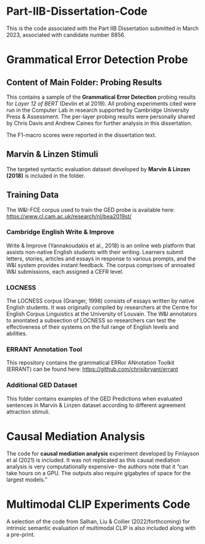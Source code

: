 # Part-IIB-Dissertation-Code
This is the code associated with the Part IIB Dissertation submitted in March 2023, associated with candidate number 8856. 

# Grammatical Error Detection Probe
## Content of Main Folder: Probing Results
This contains a sample of the **Grammatical Error Detection** probing results for *Layer 12 of BERT* (Devlin et al 2019). All probing experiments cited were run in the Computer Lab in research supported by Cambridge University Press & Assessment.  The per-layer probing results were personally shared by Chris Davis and Andrew Caines for further analysis in this dissertation. 

The F1-macro scores were reported in the dissertation text. 

## Marvin & Linzen Stimuli
The targeted syntactic evaluation dataset developed by **Marvin & Linzen (2018)** is included in the folder. 


## Training Data
The W&I-FCE corpus used to train the GED probe is available here: https://www.cl.cam.ac.uk/research/nl/bea2019st/ 

### Cambridge English Write & Improve
Write & Improve (Yannakoudakis et al., 2018) is an online web platform that assists non-native English students with their writing. Learners submit letters, stories, articles and essays in response to various prompts, and the W&I system provides instant feedback. The corpus comprises of annoated W&I  submissions, each assigned a CEFR level.

### LOCNESS

The LOCNESS corpus (Granger, 1998) consists of essays written by native English students. It was originally compiled by researchers at the Centre for English Corpus Linguistics at the University of Louvain. The W&I annotators to anontated a subsection of LOCNESS so researchers can test the effectiveness of their systems on the full range of English levels and abilities.

### ERRANT Annotation Tool
This repository contains the grammatical ERRor ANnotation Toolkit (ERRANT) can be found here: 
https://github.com/chrisjbryant/errant

### Additional GED Dataset
This folder contains examples of the GED Predictions when evaluated sentences in Marvin & Linzen dataset according to different agreement attraction stimuli. 

# Causal Mediation Analysis
The code for **causal mediation analysis** experiment developed by Finlayson et al (2021) is included. It was not replicated as this causal mediation analysis is very computationally expensive– the authors note that it “can  take hours on a GPU. The outputs also require gigabytes of space for the largest models.”

# Multimodal CLIP Experiments Code
A selection of the code from Salhan, Liu & Collier (2022/forthcoming) for intrinsic semantic evaluation of multimodal CLIP is also included along with a pre-print. 
